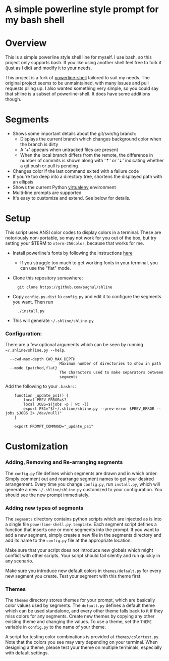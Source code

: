 A simple powerline style prompt for my bash shell
=================================================


# Overview

This is a simple powerline style shell line for myself. I use bash, so this project only
supports bash. If you like using another shell feel free to fork it (just as I did) and
modify it to your needs.

This project is a fork of [powerline-shell](https://github.com/milkbikis/powerline-shell)
tailored to suit my needs. The original project seems to be unmaintained, with many issues
and pull requests piling up. I also wanted something very simple, so you could say that
shline is a subset of powerline-shell. It does have some additions though.


# Segments

* Shows some important details about the git/svn/hg branch:
    * Displays the current branch which changes background color when the branch is dirty
    * A '+' appears when untracked files are present
    * When the local branch differs from the remote, the difference in number of commits is
      shown along with '⇡' or '⇣' indicating whether a git push or pull is pending
* Changes color if the last command exited with a failure code
* If you're too deep into a directory tree, shortens the displayed path with an ellipsis
* Shows the current Python [virtualenv](http://www.virtualenv.org/) environment
* Multi-line prompts are supported
* It's easy to customize and extend. See below for details.


# Setup

This script uses ANSI color codes to display colors in a terminal. These are
notoriously non-portable, so may not work for you out of the box, but try
setting your $TERM to `xterm-256color`, because that works for me.

* Install powerline's fonts by following the instructions [here](https://powerline.readthedocs.org/en/latest/installation.html#fonts-installation)

  * If you struggle too much to get working fonts in your terminal, you can use the "flat" mode.

* Clone this repository somewhere:

        git clone https://github.com/saghul/shline

* Copy `config.py.dist` to `config.py` and edit it to configure the segments you want. Then run

        ./install.py

* This will generate `~/.shline/shline.py`

### Configuration:

There are a few optional arguments which can be seen by running `~/.shline/shline.py --help`.

```
  --cwd-max-depth CWD_MAX_DEPTH
                        Maximum number of directories to show in path
  --mode {patched,flat}
                        The characters used to make separators between
                        segments
```

Add the following to your `.bashrc`:

        function _update_ps1() {
            local PREV_ERROR=$?
            local JOBS=$(jobs -p | wc -l)
            export PS1="$(~/.shline/shline.py --prev-error $PREV_ERROR --jobs $JOBS 2> /dev/null)"
        }

        export PROMPT_COMMAND="_update_ps1"


# Customization

### Adding, Removing and Re-arranging segments

The `config.py` file defines which segments are drawn and in which order. Simply
comment out and rearrange segment names to get your desired arrangement. Every
time you change `config.py`, run `install.py`, which will generate a new
`~/.shline/shline.py` customized to your configuration. You should see the new
prompt immediately.

### Adding new types of segments

The `segments` directory contains python scripts which are injected as is into
a single file `powerline-shell.py.template`. Each segment script defines a
function that inserts one or more segments into the prompt. If you want to add a
new segment, simply create a new file in the segments directory and add its name
to the `config.py` file at the appropriate location.

Make sure that your script does not introduce new globals which might conflict
with other scripts. Your script should fail silently and run quickly in any
scenario.

Make sure you introduce new default colors in `themes/default.py` for every new
segment you create. Test your segment with this theme first.

### Themes

The `themes` directory stores themes for your prompt, which are basically color
values used by segments. The `default.py` defines a default theme which can be
used standalone, and every other theme falls back to it if they miss colors for
any segments. Create new themes by copying any other existing theme and
changing the values. To use a theme, set the `THEME` variable in `config.py` to
the name of your theme.

A script for testing color combinations is provided at `themes/colortest.py`.
Note that the colors you see may vary depending on your terminal. When designing
a theme, please test your theme on multiple terminals, especially with default
settings.

